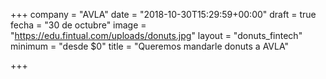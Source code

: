 +++
company = "AVLA"
date = "2018-10-30T15:29:59+00:00"
draft = true
fecha = "30 de octubre"
image = "https://edu.fintual.com/uploads/donuts.jpg"
layout = "donuts_fintech"
minimum = "desde $0"
title = "Queremos mandarle donuts a AVLA"

+++
